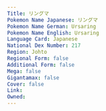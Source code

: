 ```yaml
---
﻿Title: リングマ
Pokemon Name Japanese: リングマ
Pokemon Name German: Ursaring
Pokemon Name English: Ursaring
Language Card: Japanese
National Dex Number: 217
Region: Johto
Regional Form: false
Additional Form: false
Mega: false
Gigantamax: false
Cover: false
Link: 
Owned: 
---
```

